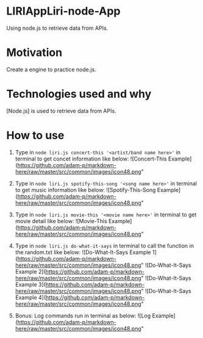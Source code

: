 # LIRIAppLiri-node-App
Using node.js to retrieve data from APIs.

# Motivation
Create a engine to practice node.js.

# Technologies used and why
[Node.js] is used to retrieve data from APIs.

# How to use
1. Type in `node liri.js concert-this '<artist/band name here>'` in terminal to get concet information like below:
    ![Concert-This Example](https://github.com/adam-p/markdown-here/raw/master/src/common/images/icon48.png"

2. Type in `node liri.js spotify-this-song '<song name here>'` in terminal to get music information like below:
    ![Spotify-This-Song Example](https://github.com/adam-p/markdown-here/raw/master/src/common/images/icon48.png"

3. Type in `node liri.js movie-this '<movie name here>'` in terminal to get movie detail like below:
    ![Movie-This Example](https://github.com/adam-p/markdown-here/raw/master/src/common/images/icon48.png"

4. Type in `node liri.js do-what-it-says` in terminal to call the function in the random.txt like below:
    ![Do-What-It-Says Example 1](https://github.com/adam-p/markdown-here/raw/master/src/common/images/icon48.png"
    ![Do-What-It-Says Example 2](https://github.com/adam-p/markdown-here/raw/master/src/common/images/icon48.png"
    ![Do-What-It-Says Example 3](https://github.com/adam-p/markdown-here/raw/master/src/common/images/icon48.png"
    ![Do-What-It-Says Example 4](https://github.com/adam-p/markdown-here/raw/master/src/common/images/icon48.png"

5. Bonus: Log commands run in terminal as below: 
    ![Log Example](https://github.com/adam-p/markdown-here/raw/master/src/common/images/icon48.png"


